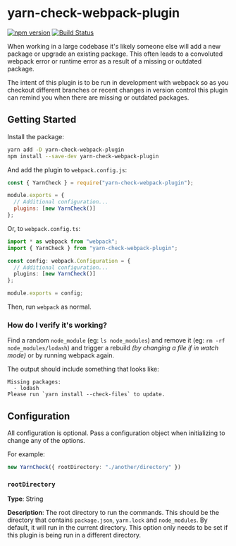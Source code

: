 # yarn-check-webpack-plugin

[![npm version](https://badge.fury.io/js/yarn-check-webpack-plugin.svg)](https://badge.fury.io/js/yarn-check-webpack-plugin)
[![Build Status](https://travis-ci.org/skovy/yarn-check-webpack-plugin.svg?branch=master)](https://travis-ci.org/skovy/yarn-check-webpack-plugin)

When working in a large codebase it's likely someone else will add a new package or upgrade an existing package. This often leads to a convoluted webpack error or runtime error as a result of a missing or outdated package.

The intent of this plugin is to be run in development with webpack so as you checkout different branches or recent changes in version control this plugin can remind you when there are missing or outdated packages.

## Getting Started

Install the package:

```bash
yarn add -D yarn-check-webpack-plugin
npm install --save-dev yarn-check-webpack-plugin
```

And add the plugin to `webpack.config.js`:

```javascript
const { YarnCheck } = require("yarn-check-webpack-plugin");

module.exports = {
  // Additional configuration...
  plugins: [new YarnCheck()]
};
```

Or, to `webpack.config.ts`:

```typescript
import * as webpack from "webpack";
import { YarnCheck } from "yarn-check-webpack-plugin";

const config: webpack.Configuration = {
  // Additional configuration...
  plugins: [new YarnCheck()]
};

module.exports = config;
```

Then, run `webpack` as normal.

### How do I verify it's working?

Find a random `node_module` (eg: `ls node_modules`) and remove it (eg: `rm -rf node_modules/lodash`) and trigger a rebuild _(by changing a file if in watch mode)_ or by running webpack again.

The output should include something that looks like:

```
Missing packages:
  - lodash
Please run `yarn install --check-files` to update.
```

## Configuration

All configuration is optional. Pass a configuration object when initializing to change any of the options.

For example:

```typescript
new YarnCheck({ rootDirectory: "./another/directory" })
```

### `rootDirectory`

**Type**: String

**Description**: The root directory to run the commands. This should be the directory that contains `package.json`, `yarn.lock` and `node_modules`. By default, it will run in the current directory. This option only needs to be set if this plugin is being run in a different directory.